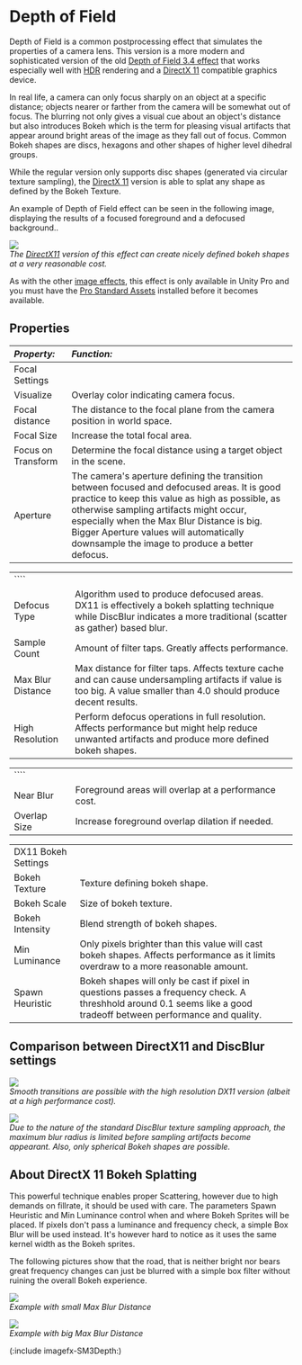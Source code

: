 Depth of Field
==============


<span class=keyword>Depth of Field</span> is a common postprocessing effect that simulates the properties of a camera lens. This version is a more modern and sophisticated version of the old [Depth of Field 3.4 effect](script-DepthOfField34.html) that works especially well with [HDR](HDR.html) rendering and a [DirectX 11](DirectX11.html) compatible graphics device.

In real life, a camera can only focus sharply on an object at a specific distance; objects nearer or farther from the camera will be somewhat out of focus. The blurring not only gives a visual cue about an object's distance but also introduces <span class=component>Bokeh</span> which is the term for pleasing visual artifacts that appear around bright areas of the image as they fall out of focus. Common <span class=component>Bokeh</span> shapes are discs, hexagons and other shapes of higher level dihedral groups.

While the regular version only supports disc shapes (generated via circular texture sampling), the [DirectX 11](DirectX11.html) version is able to splat any shape as defined by the <span class=component>Bokeh Texture</span>.

An example of Depth of Field effect can be seen in the following image, displaying the results of a focused foreground and a defocused background..

![](http://docwiki.hq.unity3d.com/uploads/Main/ImageEffects./DepthOfFieldScatter.png)  
_The [DirectX11](DirectX11.html) version of this effect can create nicely defined bokeh shapes at a very reasonable cost._

As with the other [image effects](comp-ImageEffects.html), this effect is only available in Unity Pro and you must have the [Pro Standard Assets](HOWTO-InstallStandardAssets.html) installed before it becomes available.

Properties
----------


|**_Property:_** |**_Function:_** |
|:---|:---|
|<span class=component>Focal Settings</span> ||
|<span class=component>Visualize</span> |Overlay color indicating camera focus. |
|<span class=component>Focal distance</span> |The distance to the focal plane from the camera position in world space. |
|<span class=component>Focal Size</span> |Increase the total focal area. |
|<span class=component>Focus on Transform</span> |Determine the focal distance using a target object in the scene.|
|<span class=component>Aperture</span> | The camera's aperture defining the transition between focused and defocused areas. It is good practice to keep this value as high as possible, as otherwise sampling artifacts might occur, especially when the <span class=component>Max Blur Distance</span> is big. Bigger Aperture values will automatically downsample the image to produce a better defocus. |


|    |    |
|:---|:---|
|```` ||
|<span class=component>Defocus Type</span> |Algorithm used to produce defocused areas. <span class=component>DX11</span> is effectively a bokeh splatting technique while <span class=component>DiscBlur</span> indicates a more traditional (scatter as gather) based blur.|
|<span class=component>Sample Count</span> |Amount of filter taps. Greatly affects performance. |
|<span class=component>Max Blur Distance</span> |Max distance for filter taps. Affects texture cache and can cause undersampling artifacts if value is too big. A value smaller than 4.0 should produce decent results. |
|<span class=component>High Resolution</span> |Perform defocus operations in full resolution. Affects performance but might help reduce unwanted artifacts and produce more defined bokeh shapes. |


|    |    |
|:---|:---|
|```` ||
|<span class=component>Near Blur</span> |Foreground areas will overlap at a performance cost. |
|<span class=component>Overlap Size</span> |Increase foreground overlap dilation if needed. |


|    |    |
|:---|:---|
|<span class=component>DX11 Bokeh Settings</span> ||
|<span class=component>Bokeh Texture</span> |Texture defining bokeh shape.|
|<span class=component>Bokeh Scale</span> |Size of bokeh texture.|
|<span class=component>Bokeh Intensity</span> |Blend strength of bokeh shapes.|
|<span class=component>Min Luminance</span> |Only pixels brighter than this value will cast bokeh shapes. Affects performance as it limits overdraw to a more reasonable amount.|
|<span class=component>Spawn Heuristic</span> |Bokeh shapes will only be cast if pixel in questions passes a frequency check. A threshhold around 0.1 seems like a good tradeoff between performance and quality.|

Comparison between DirectX11 and DiscBlur settings
--------------------------------------------------


![](http://docwiki.hq.unity3d.com/uploads/Main/HighRezBokeh.png)  
_Smooth transitions are possible with the high resolution DX11 version (albeit at a high performance cost)._

![](http://docwiki.hq.unity3d.com/uploads/Main/BokehDisc.png)  
_Due to the nature of the standard DiscBlur texture sampling approach, the maximum blur radius is limited before sampling artifacts become appearant. Also, only spherical Bokeh shapes are possible._

About DirectX 11 Bokeh Splatting
--------------------------------


This powerful technique enables proper Scattering, however due to high demands on fillrate, it should be used with care. The parameters <span class=component>Spawn Heuristic</span> and <span class=component>Min Luminance</span> control when and where Bokeh Sprites will be placed. If pixels don't pass a luminance and frequency check, a simple Box Blur will be used instead. It's however hard to notice as it uses the same kernel width as the Bokeh sprites. 

The following pictures show that the road, that is neither bright nor bears great frequency changes can just be blurred with a simple box filter without ruining the overall <span class=component>Bokeh</span> experience.

![](http://docwiki.hq.unity3d.com/uploads/Main/BokehSplatting1.png)  
_Example with small <span class=component>Max Blur Distance</span>_

![](http://docwiki.hq.unity3d.com/uploads/Main/BokehSplatting2.png)  
_Example with big <span class=component>Max Blur Distance</span>_



(:include imagefx-SM3Depth:)
